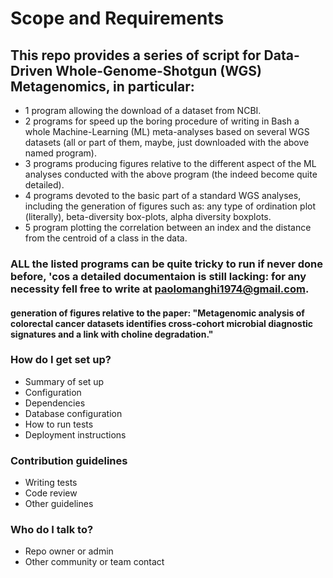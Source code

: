 # Scope and Requirements #

## This repo provides a series of script for Data-Driven Whole-Genome-Shotgun (WGS) Metagenomics, in particular:

* 1 program allowing the download of a dataset from NCBI.
* 2 programs for speed up the boring procedure of writing in Bash a whole Machine-Learning (ML) meta-analyses based on several WGS datasets (all or part of them, maybe, just downloaded with the above named program).  
* 3 programs producing figures relative to the different aspect of the ML analyses conducted with the above program (the indeed become quite detailed).
* 4 programs devoted to the basic part of a standard WGS analyses, including the generation of figures such as: any type of ordination plot (literally), beta-diversity box-plots, alpha diversity boxplots.
* 5 program plotting the correlation between an index and the distance from the centroid of a class in the data.

### ALL the listed programs can be quite tricky to run if never done before, 'cos a detailed documentaion is still lacking: for any necessity fell free to write at paolomanghi1974@gmail.com.

#### generation of figures relative to the paper: "Metagenomic analysis of colorectal cancer datasets identifies cross-cohort microbial diagnostic signatures and a link with choline degradation." ####




### How do I get set up? ###

* Summary of set up
* Configuration
* Dependencies
* Database configuration
* How to run tests
* Deployment instructions

### Contribution guidelines ###

* Writing tests
* Code review
* Other guidelines

### Who do I talk to? ###

* Repo owner or admin
* Other community or team contact